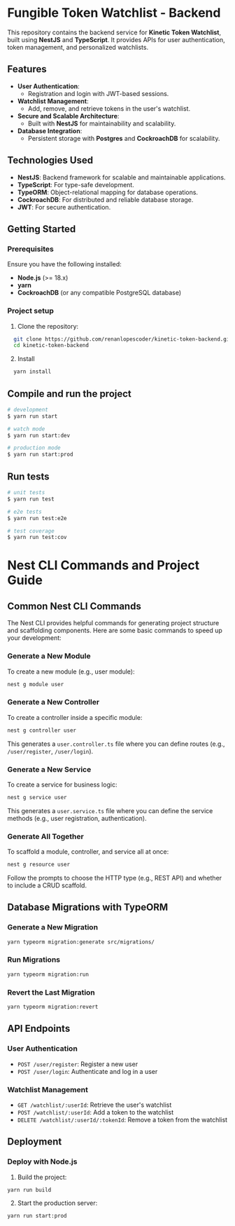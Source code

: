# Fungible Token Watchlist - Backend

This repository contains the backend service for **Kinetic Token Watchlist**, built using **NestJS** and **TypeScript**. It provides APIs for user authentication, token management, and personalized watchlists.

## Features

- **User Authentication**:
  - Registration and login with JWT-based sessions.
- **Watchlist Management**:
  - Add, remove, and retrieve tokens in the user's watchlist.
- **Secure and Scalable Architecture**:
  - Built with **NestJS** for maintainability and scalability.
- **Database Integration**:
  - Persistent storage with **Postgres** and **CockroachDB** for scalability.

## Technologies Used

- **NestJS**: Backend framework for scalable and maintainable applications.
- **TypeScript**: For type-safe development.
- **TypeORM**: Object-relational mapping for database operations.
- **CockroachDB**: For distributed and reliable database storage.
- **JWT**: For secure authentication.

## Getting Started

### Prerequisites

Ensure you have the following installed:
- **Node.js** (>= 18.x)
- **yarn**
- **CockroachDB** (or any compatible PostgreSQL database)

### Project setup

1. Clone the repository:
```bash
  git clone https://github.com/renanlopescoder/kinetic-token-backend.git
  cd kinetic-token-backend
```

2. Install 

```bash
  yarn install
```

## Compile and run the project

```bash
# development
$ yarn run start

# watch mode
$ yarn run start:dev

# production mode
$ yarn run start:prod
```

## Run tests

```bash
# unit tests
$ yarn run test

# e2e tests
$ yarn run test:e2e

# test coverage
$ yarn run test:cov
```
# Nest CLI Commands and Project Guide

## Common Nest CLI Commands

The Nest CLI provides helpful commands for generating project structure and scaffolding components. Here are some basic commands to speed up your development:

### Generate a New Module

To create a new module (e.g., user module):

```bash
nest g module user
```

### Generate a New Controller

To create a controller inside a specific module:

```bash
nest g controller user
```

This generates a `user.controller.ts` file where you can define routes (e.g., `/user/register`, `/user/login`).

### Generate a New Service

To create a service for business logic:

```bash
nest g service user
```

This generates a `user.service.ts` file where you can define the service methods (e.g., user registration, authentication).

### Generate All Together

To scaffold a module, controller, and service all at once:

```bash
nest g resource user
```

Follow the prompts to choose the HTTP type (e.g., REST API) and whether to include a CRUD scaffold.

## Database Migrations with TypeORM

### Generate a New Migration

```bash
yarn typeorm migration:generate src/migrations/
```

### Run Migrations

```bash
yarn typeorm migration:run
```

### Revert the Last Migration

```bash
yarn typeorm migration:revert
```

## API Endpoints

### User Authentication

- `POST /user/register`: Register a new user
- `POST /user/login`: Authenticate and log in a user

### Watchlist Management

- `GET /watchlist/:userId`: Retrieve the user's watchlist
- `POST /watchlist/:userId`: Add a token to the watchlist
- `DELETE /watchlist/:userId/:tokenId`: Remove a token from the watchlist

## Deployment

### Deploy with Node.js

1. Build the project:
```bash
yarn run build
```

2. Start the production server:
```bash
yarn run start:prod
```
